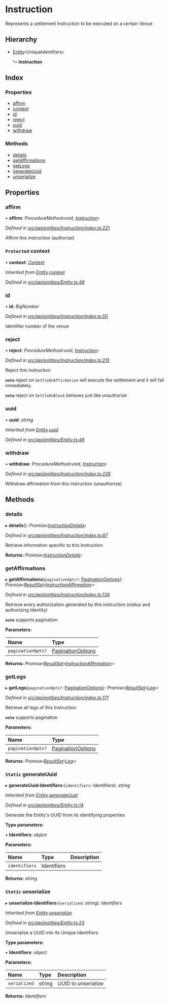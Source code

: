 # Instruction

Represents a settlement Instruction to be executed on a certain Venue

## Hierarchy

* [Entity](entity.md)‹UniqueIdentifiers›

  ↳ **Instruction**

## Index

### Properties

* [affirm](instruction.md#affirm)
* [context](instruction.md#protected-context)
* [id](instruction.md#id)
* [reject](instruction.md#reject)
* [uuid](instruction.md#uuid)
* [withdraw](instruction.md#withdraw)

### Methods

* [details](instruction.md#details)
* [getAffirmations](instruction.md#getaffirmations)
* [getLegs](instruction.md#getlegs)
* [generateUuid](instruction.md#static-generateuuid)
* [unserialize](instruction.md#static-unserialize)

## Properties

### affirm

• **affirm**: _ProcedureMethod‹void,_ [_Instruction_](instruction.md)_›_

_Defined in_ [_src/api/entities/Instruction/index.ts:221_](https://github.com/PolymathNetwork/polymesh-sdk/blob/a0872cf4/src/api/entities/Instruction/index.ts#L221)

Affirm this instruction \(authorize\)

### `Protected` context

• **context**: [_Context_](context.md)

_Inherited from_ [_Entity_](entity.md)_._[_context_](entity.md#protected-context)

_Defined in_ [_src/api/entities/Entity.ts:48_](https://github.com/PolymathNetwork/polymesh-sdk/blob/a0872cf4/src/api/entities/Entity.ts#L48)

### id

• **id**: _BigNumber_

_Defined in_ [_src/api/entities/Instruction/index.ts:50_](https://github.com/PolymathNetwork/polymesh-sdk/blob/a0872cf4/src/api/entities/Instruction/index.ts#L50)

Identifier number of the venue

### reject

• **reject**: _ProcedureMethod‹void,_ [_Instruction_](instruction.md)_›_

_Defined in_ [_src/api/entities/Instruction/index.ts:215_](https://github.com/PolymathNetwork/polymesh-sdk/blob/a0872cf4/src/api/entities/Instruction/index.ts#L215)

Reject this instruction

**`note`** reject on `SettleOnAffirmation` will execute the settlement and it will fail immediately.

**`note`** reject on `SettleOnBlock` behaves just like unauthorize

### uuid

• **uuid**: _string_

_Inherited from_ [_Entity_](entity.md)_._[_uuid_](entity.md#uuid)

_Defined in_ [_src/api/entities/Entity.ts:46_](https://github.com/PolymathNetwork/polymesh-sdk/blob/a0872cf4/src/api/entities/Entity.ts#L46)

### withdraw

• **withdraw**: _ProcedureMethod‹void,_ [_Instruction_](instruction.md)_›_

_Defined in_ [_src/api/entities/Instruction/index.ts:226_](https://github.com/PolymathNetwork/polymesh-sdk/blob/a0872cf4/src/api/entities/Instruction/index.ts#L226)

Withdraw affirmation from this instruction \(unauthorize\)

## Methods

### details

▸ **details**\(\): _Promise‹_[_InstructionDetails_](../globals.md#instructiondetails)_›_

_Defined in_ [_src/api/entities/Instruction/index.ts:87_](https://github.com/PolymathNetwork/polymesh-sdk/blob/a0872cf4/src/api/entities/Instruction/index.ts#L87)

Retrieve information specific to this Instruction

**Returns:** _Promise‹_[_InstructionDetails_](../globals.md#instructiondetails)_›_

### getAffirmations

▸ **getAffirmations**\(`paginationOpts?`: [PaginationOptions](../interfaces/paginationoptions.md)\): _Promise‹_[_ResultSet_](../interfaces/resultset.md)_‹_[_InstructionAffirmation_](../interfaces/instructionaffirmation.md)_››_

_Defined in_ [_src/api/entities/Instruction/index.ts:134_](https://github.com/PolymathNetwork/polymesh-sdk/blob/a0872cf4/src/api/entities/Instruction/index.ts#L134)

Retrieve every authorization generated by this Instruction \(status and authorizing Identity\)

**`note`** supports pagination

**Parameters:**

| Name | Type |
| :--- | :--- |
| `paginationOpts?` | [PaginationOptions](../interfaces/paginationoptions.md) |

**Returns:** _Promise‹_[_ResultSet_](../interfaces/resultset.md)_‹_[_InstructionAffirmation_](../interfaces/instructionaffirmation.md)_››_

### getLegs

▸ **getLegs**\(`paginationOpts?`: [PaginationOptions](../interfaces/paginationoptions.md)\): _Promise‹_[_ResultSet_](../interfaces/resultset.md)_‹_[_Leg_](../interfaces/leg.md)_››_

_Defined in_ [_src/api/entities/Instruction/index.ts:171_](https://github.com/PolymathNetwork/polymesh-sdk/blob/a0872cf4/src/api/entities/Instruction/index.ts#L171)

Retrieve all legs of this Instruction

**`note`** supports pagination

**Parameters:**

| Name | Type |
| :--- | :--- |
| `paginationOpts?` | [PaginationOptions](../interfaces/paginationoptions.md) |

**Returns:** _Promise‹_[_ResultSet_](../interfaces/resultset.md)_‹_[_Leg_](../interfaces/leg.md)_››_

### `Static` generateUuid

▸ **generateUuid**‹**Identifiers**›\(`identifiers`: Identifiers\): _string_

_Inherited from_ [_Entity_](entity.md)_._[_generateUuid_](entity.md#static-generateuuid)

_Defined in_ [_src/api/entities/Entity.ts:14_](https://github.com/PolymathNetwork/polymesh-sdk/blob/a0872cf4/src/api/entities/Entity.ts#L14)

Generate the Entity's UUID from its identifying properties

**Type parameters:**

▪ **Identifiers**: _object_

**Parameters:**

| Name | Type | Description |
| :--- | :--- | :--- |
| `identifiers` | Identifiers |  |

**Returns:** _string_

### `Static` unserialize

▸ **unserialize**‹**Identifiers**›\(`serialized`: string\): _Identifiers_

_Inherited from_ [_Entity_](entity.md)_._[_unserialize_](entity.md#static-unserialize)

_Defined in_ [_src/api/entities/Entity.ts:23_](https://github.com/PolymathNetwork/polymesh-sdk/blob/a0872cf4/src/api/entities/Entity.ts#L23)

Unserialize a UUID into its Unique Identifiers

**Type parameters:**

▪ **Identifiers**: _object_

**Parameters:**

| Name | Type | Description |
| :--- | :--- | :--- |
| `serialized` | string | UUID to unserialize |

**Returns:** _Identifiers_

